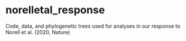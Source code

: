 # norelletal_response
Code, data, and phylogenetic trees used for analyses in our response to Norell et al. (2020, Nature)
